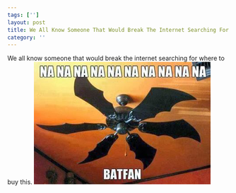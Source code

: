 ```yaml
---
tags: ['']
layout: post
title: We All Know Someone That Would Break The Internet Searching For Where To Buy This
category: ''
---
```

We all know someone that would break the internet searching for where to buy this.
![We all know someone that would break the internet searching for where to buy this.](/uploads/2015-3-7-we-all-know-someone-that-would-break-the-internet-searching-for-where-to-buy-this.jpg)
